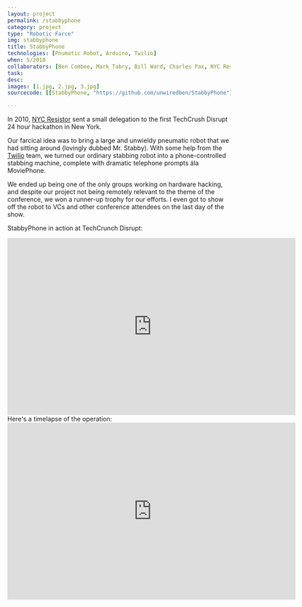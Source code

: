 ```yaml
---
layout: project
permalink: /stabbyphone
category: project 
type: "Robotic Farce" 
img: stabbyphone
title: StabbyPhone
technologies: [Pnumatic Robot, Arduino, Twilio] 
when: 5/2010
collaborators: [Ben Combee, Mark Tabry, Bill Ward, Charles Pax, NYC Resistor]
task: 
desc:
images: [1.jpg, 2.jpg, 3.jpg]
sourcecode: [[StabbyPhone, "https://github.com/unwiredben/StabbyPhone"]]

---
```


In 2010, [NYC Resistor](nycresistor.com) sent a small delegation to the first TechCrush Disrupt 24 hour hackathon in New York.

<!--break-->

Our farcical idea was to bring a large and unwieldy pneumatic robot that we had sitting around (lovingly dubbed Mr. Stabby). With some help from the [Twilio](twilio.com) team, we turned our ordinary stabbing robot into a phone-controlled stabbing machine, complete with dramatic telephone prompts ála MoviePhone.

We ended up being one of the only groups working on hardware hacking, and despite our project not being remotely relevant to the theme of the conference, we won a runner-up trophy for our efforts. I even got to show off the robot to VCs and other conference attendees on the last day of the show.

StabbyPhone in action at TechCrunch Disrupt:

<iframe width="650" height="400" src="http://www.youtube.com/embed/XHvXPOSaNbg" frameborder="0" allowfullscreen></iframe>

<br/>
Here's a timelapse of the operation:

<iframe width="650" height="400" src="http://www.youtube.com/embed/pYcPTk6uccU" frameborder="0" allowfullscreen></iframe>